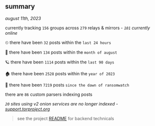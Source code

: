 
## summary
_august 11th, 2023_

currently tracking `156` groups across `279` relays & mirrors - _`101` currently online_

⏲ there have been `32` posts within the `last 24 hours`

🦈 there have been `134` posts within the `month of august`

🪐 there have been `1114` posts within the `last 90 days`

🏚 there have been `2528` posts within the `year of 2023`

🦕 there have been `7219` posts `since the dawn of ransomwatch`

there are `86` custom parsers indexing posts

_`20` sites using v2 onion services are no longer indexed - [support.torproject.org](https://support.torproject.org/onionservices/v2-deprecation/)_

> see the project [README](https://github.com/joshhighet/ransomwatch#ransomwatch--) for backend technicals
